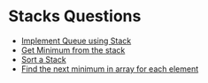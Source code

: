 # Stacks Questions

* [Implement Queue using Stack](../queue-problems/implement-queue-using-stack.md)
* [Get Minimum from the stack](get-minimum-from-the-stack.md)
* [Sort a Stack](sort-a-stack.md)
* [Find the next minimum in array for each element](find-the-next-minimum-for-each-element.md)
